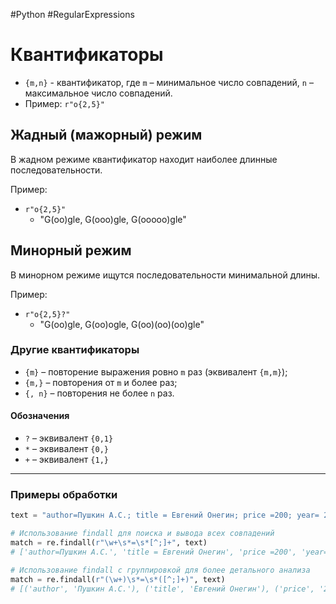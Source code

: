 #Python #RegularExpressions 

# Квантификаторы

- `{m,n}` - квантификатор, где `m` – минимальное число совпадений, `n` – максимальное число совпадений.
- Пример: `r"o{2,5}"`

## Жадный (мажорный) режим

В жадном режиме квантификатор находит наиболее длинные последовательности.

Пример:
- `r"o{2,5}"`
  - "G(oo)gle, G(ooo)gle, G(ooooo)gle"

## Минорный режим

В минорном режиме ищутся последовательности минимальной длины.

Пример:
- `r"o{2,5}?"`
  - "G(oo)gle, G(oo)ogle, G(oo)(oo)(oo)gle"

### Другие квантификаторы

- `{m}` – повторение выражения ровно `m` раз (эквивалент `{m,m}`);
- `{m,}` – повторения от `m` и более раз;
- `{, n}` – повторения не более `n` раз.

#### Обозначения

- `?` – эквивалент `{0,1}`
- `*` – эквивалент `{0,}`
- `+` – эквивалент `{1,}`

---

### Примеры обработки

```python
text = "author=Пушкин А.С.; title = Евгений Онегин; price =200; year= 2001"

# Использование findall для поиска и вывода всех совпадений
match = re.findall(r"\w+\s*=\s*[^;]+", text)
# ['author=Пушкин А.С.', 'title = Евгений Онегин', 'price =200', 'year= 2001']

# Использование findall с группировкой для более детального анализа
match = re.findall(r"(\w+)\s*=\s*([^;]+)", text)
# [('author', 'Пушкин А.С.'), ('title', 'Евгений Онегин'), ('price', '200'), ('year', '2001')]
```
